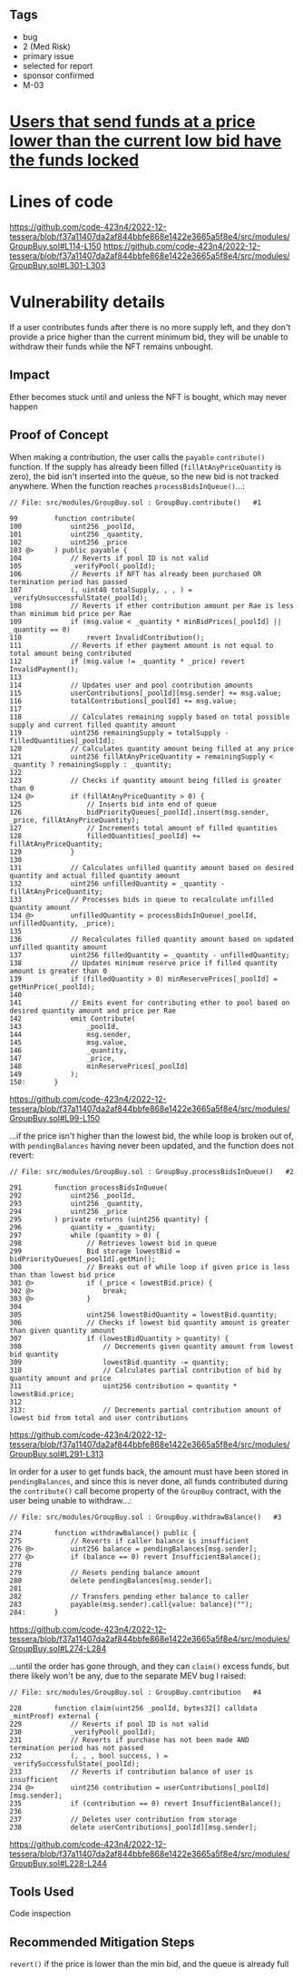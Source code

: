 ## Tags

- bug
- 2 (Med Risk)
- primary issue
- selected for report
- sponsor confirmed
- M-03

# [Users that send funds at a price lower than the current low bid have the funds locked](https://github.com/code-423n4/2022-12-tessera-findings/issues/31) 

# Lines of code

https://github.com/code-423n4/2022-12-tessera/blob/f37a11407da2af844bbfe868e1422e3665a5f8e4/src/modules/GroupBuy.sol#L114-L150
https://github.com/code-423n4/2022-12-tessera/blob/f37a11407da2af844bbfe868e1422e3665a5f8e4/src/modules/GroupBuy.sol#L301-L303


# Vulnerability details

If a user contributes funds after there is no more supply left, and they don't provide a price higher than the current minimum bid, they will be unable to withdraw their funds while the NFT remains unbought.

## Impact
Ether becomes stuck until and unless the NFT is bought, which may never happen

## Proof of Concept
When making a contribution, the user calls the `payable` `contribute()` function. If the supply has already been filled (`fillAtAnyPriceQuantity` is zero), the bid isn't inserted into the queue, so the new bid is not tracked anywhere. When the function reaches `processBidsInQueue()`...:
```solidity
// File: src/modules/GroupBuy.sol : GroupBuy.contribute()   #1

99         function contribute(
100            uint256 _poolId,
101            uint256 _quantity,
102            uint256 _price
103 @>     ) public payable {
104            // Reverts if pool ID is not valid
105            _verifyPool(_poolId);
106            // Reverts if NFT has already been purchased OR termination period has passed
107            (, uint48 totalSupply, , , ) = _verifyUnsuccessfulState(_poolId);
108            // Reverts if ether contribution amount per Rae is less than minimum bid price per Rae
109            if (msg.value < _quantity * minBidPrices[_poolId] || _quantity == 0)
110                revert InvalidContribution();
111            // Reverts if ether payment amount is not equal to total amount being contributed
112            if (msg.value != _quantity * _price) revert InvalidPayment();
113    
114            // Updates user and pool contribution amounts
115            userContributions[_poolId][msg.sender] += msg.value;
116            totalContributions[_poolId] += msg.value;
117    
118            // Calculates remaining supply based on total possible supply and current filled quantity amount
119            uint256 remainingSupply = totalSupply - filledQuantities[_poolId];
120            // Calculates quantity amount being filled at any price
121            uint256 fillAtAnyPriceQuantity = remainingSupply < _quantity ? remainingSupply : _quantity;
122    
123            // Checks if quantity amount being filled is greater than 0
124 @>         if (fillAtAnyPriceQuantity > 0) {
125                // Inserts bid into end of queue
126                bidPriorityQueues[_poolId].insert(msg.sender, _price, fillAtAnyPriceQuantity);
127                // Increments total amount of filled quantities
128                filledQuantities[_poolId] += fillAtAnyPriceQuantity;
129            }
130    
131            // Calculates unfilled quantity amount based on desired quantity and actual filled quantity amount
132            uint256 unfilledQuantity = _quantity - fillAtAnyPriceQuantity;
133            // Processes bids in queue to recalculate unfilled quantity amount
134 @>         unfilledQuantity = processBidsInQueue(_poolId, unfilledQuantity, _price);
135    
136            // Recalculates filled quantity amount based on updated unfilled quantity amount
137            uint256 filledQuantity = _quantity - unfilledQuantity;
138            // Updates minimum reserve price if filled quantity amount is greater than 0
139            if (filledQuantity > 0) minReservePrices[_poolId] = getMinPrice(_poolId);
140    
141            // Emits event for contributing ether to pool based on desired quantity amount and price per Rae
142            emit Contribute(
143                _poolId,
144                msg.sender,
145                msg.value,
146                _quantity,
147                _price,
148                minReservePrices[_poolId]
149            );
150:       }
```
https://github.com/code-423n4/2022-12-tessera/blob/f37a11407da2af844bbfe868e1422e3665a5f8e4/src/modules/GroupBuy.sol#L99-L150

...if the price isn't higher than the lowest bid, the while loop is broken out of, with `pendingBalances` having never been updated, and the function does not revert:
```solidity
// File: src/modules/GroupBuy.sol : GroupBuy.processBidsInQueue()   #2

291        function processBidsInQueue(
292            uint256 _poolId,
293            uint256 _quantity,
294            uint256 _price
295        ) private returns (uint256 quantity) {
296            quantity = _quantity;
297            while (quantity > 0) {
298                // Retrieves lowest bid in queue
299                Bid storage lowestBid = bidPriorityQueues[_poolId].getMin();
300                // Breaks out of while loop if given price is less than than lowest bid price
301 @>             if (_price < lowestBid.price) {
302 @>                 break;
303 @>             }
304    
305                uint256 lowestBidQuantity = lowestBid.quantity;
306                // Checks if lowest bid quantity amount is greater than given quantity amount
307                if (lowestBidQuantity > quantity) {
308                    // Decrements given quantity amount from lowest bid quantity
309                    lowestBid.quantity -= quantity;
310                    // Calculates partial contribution of bid by quantity amount and price
311                    uint256 contribution = quantity * lowestBid.price;
312    
313:                   // Decrements partial contribution amount of lowest bid from total and user contributions
```
https://github.com/code-423n4/2022-12-tessera/blob/f37a11407da2af844bbfe868e1422e3665a5f8e4/src/modules/GroupBuy.sol#L291-L313

In order for a user to get funds back, the amount must have been stored in `pendingBalances`, and since this is never done, all funds contributed during the `contribute()` call become property of the `GroupBuy` contract, with the user being unable to withdraw...:
```solidity
// File: src/modules/GroupBuy.sol : GroupBuy.withdrawBalance()   #3

274        function withdrawBalance() public {
275            // Reverts if caller balance is insufficient
276 @>         uint256 balance = pendingBalances[msg.sender];
277 @>         if (balance == 0) revert InsufficientBalance();
278    
279            // Resets pending balance amount
280            delete pendingBalances[msg.sender];
281    
282            // Transfers pending ether balance to caller
283            payable(msg.sender).call{value: balance}("");
284:       }
```
https://github.com/code-423n4/2022-12-tessera/blob/f37a11407da2af844bbfe868e1422e3665a5f8e4/src/modules/GroupBuy.sol#L274-L284

...until the order has gone through, and they can `claim()` excess funds, but there likely won't be any, due to the separate MEV bug I raised:
```solidity
// File: src/modules/GroupBuy.sol : GroupBuy.contribution   #4

228        function claim(uint256 _poolId, bytes32[] calldata _mintProof) external {
229            // Reverts if pool ID is not valid
230            _verifyPool(_poolId);
231            // Reverts if purchase has not been made AND termination period has not passed
232            (, , , bool success, ) = _verifySuccessfulState(_poolId);
233            // Reverts if contribution balance of user is insufficient
234 @>         uint256 contribution = userContributions[_poolId][msg.sender];
235            if (contribution == 0) revert InsufficientBalance();
236    
237            // Deletes user contribution from storage
238            delete userContributions[_poolId][msg.sender];
```
https://github.com/code-423n4/2022-12-tessera/blob/f37a11407da2af844bbfe868e1422e3665a5f8e4/src/modules/GroupBuy.sol#L228-L244


## Tools Used
Code inspection

## Recommended Mitigation Steps
`revert()` if the price is lower than the min bid, and the queue is already full
